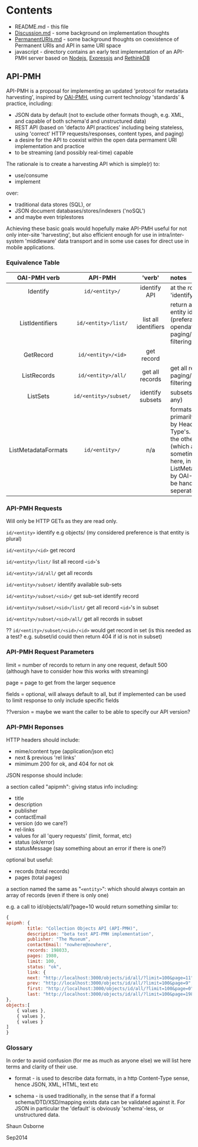 # Contents

* README.md - this file
* [Discussion.md](https://github.com/museums-io/API-PMH/blob/master/Discussion.md) - some background on implementation thoughts
* [PermanentURIs.md](https://github.com/museums-io/API-PMH/blob/master/PermanentURIs.md) - some background thoughts on coexistence of Permanent URIs and API in same URI space
* javascript - directory contains an early test implementation of an API-PMH server based on [Nodejs](http://nodejs.org/), [Expressjs](http://expressjs.com/) and [RethinkDB](http://rethinkdb.com/)

## API-PMH

API-PMH is a proposal for implementing an updated 'protocol for metadata harvesting', inspired by [OAI-PMH](http://www.openarchives.org/pmh/), using current technology 'standards' & practice, including:

* JSON data by default (not to exclude other formats though, e.g. XML, and capable of both schema'd and unstructured data)
* REST API (based on 'defacto API practices' including being stateless, using 'correct' HTTP requests/responses, content types, and paging)
* a desire for the API to coexist within the open data permament URI implementation and practice
* to be streaming (and possibly real-time) capable

The rationale is to create a harvesting API which is simple(r) to:
* use/consume
* implement

over:
* traditional data stores (SQL), or
* JSON document databases/stores/indexers ('noSQL')
* and maybe even triplestores

Achieving these basic goals would hopefully make API-PMH useful for not only inter-site 'harvesting', but also efficient enough for use in intra/inter-system 'middleware' data transport and in some use cases for direct use in mobile applications.

### Equivalence Table

OAI-PMH verb | API-PMH | 'verb' | notes |
:-------: | :-------: | :-------: | :--------------- |
Identify | `id/<entity>/`| identify API | at the root entity url 'identify' is implied |
ListIdentifiers|`id/<entity>/list/`| list all identifiers | return a list of all entity identifiers (preferably as opendata URIs), paging/sequencing & filtering can apply|
GetRecord |`id/<entity>/<id>`| get record|
ListRecords|`id/<entity>/all/`| get all records | get all records, paging/sequencing & filtering applies |
ListSets| `id/<entity>/subset/`| identify subsets | subsets listing (if any)|
ListMetadataFormats | `id/<entity>/` | n/a | formats info should primarily be handled by Header->Content-Type's. Schema's on the other hand (which are sometimes handled here, in ListMetadataFormats, by OAI-PMH) should be handled seperately. |

### API-PMH Requests

Will only be HTTP GETs as they are read only.

`id/<entity>` identify e.g objects/ 
(my considered preference is that entity is plural)

`id/<entity>/<id>` get record

`id/<entity>/list/` list all record `<id>`'s 

`id/<entity>/id/all/` get all records 

`id/<entity>/subset/` identify available sub-sets

`id/<entity>/subset/<sid>/` get sub-set identify record  

`id/<entity>/subset/<sid>/list/` get all record `<id>`'s in subset

`id/<entity>/subset/<sid>/all/` get all records in subset

?? `id/<entity>/subset/<sid>/<id>` would get record in set (is this needed as a test? e.g. subset/id could then return 404 if id is not in subset)

### API-PMH Request Parameters

limit = number of records to return in any one request, default 500 (although have to consider how this works with streaming)

page = page to get from the larger sequence

fields = optional, will always default to all, but if implemented can be used to limit response to only include specific fields

??version = maybe we want the caller to be able to specify our API version?

### API-PMH Reponses

HTTP headers should include:
* mime/content type (application/json etc)
* next & previous 'rel links'
* mimimum 200 for ok, and 404 for not ok

JSON response should include:

a section called "apipmh": giving status info including:
* title
* description
* publisher
* contactEmail
* version (do we care?)
* rel-links
* values for all 'query requests' (limit, format, etc)
* status (ok/error)
* statusMessage (say something about an error if there is one?)

optional but useful:
* records (total records)
* pages (total pages)


a section named the same as "`<entity>`": which should always contain an array of records (even if there is only one)

e.g. a call to id/objects/all/?page=10 would return something similar to:
```javascript
{
apipmh: {
        title: "Collection Objects API (API-PMH)",
        description: "beta test API-PMH implementation",
        publisher: "The Museum",
        contactEmail: "nowhere@nowhere",
        records: 198033,
        pages: 1980,
        limit: 100,
        status: "ok",
        link: {
        next: "http://localhost:3000/objects/id/all/?limit=100&page=11",
        prev: "http://localhost:3000/objects/id/all/?limit=100&page=9",
        first: "http://localhost:3000/objects/id/all/?limit=100&page=0",
        last: "http://localhost:3000/objects/id/all/?limit=100&page=1980"
},
objects:[
	{ values },
	{ values },
	{ values }
]
}
```

### Glossary
In order to avoid confusion (for me as much as anyone else) we will list here terms and clarity of their use.

* format - is used to describe data formats, in a http Content-Type sense, hence JSON, XML, HTML, text etc

* schema - is used traditionally, in the sense that if a formal schema/DTD/XSD/mapping exists data can be validated against it. For JSON in particular the 'default' is obviously 'schema'-less, or unstructured data.

Shaun Osborne

Sep2014
